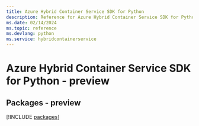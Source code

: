 ```yaml
---
title: Azure Hybrid Container Service SDK for Python
description: Reference for Azure Hybrid Container Service SDK for Python
ms.date: 02/14/2024
ms.topic: reference
ms.devlang: python
ms.service: hybridcontainerservice
---
```

# Azure Hybrid Container Service SDK for Python - preview
## Packages - preview
[!INCLUDE [packages](hybrid-container-service-index.md)]